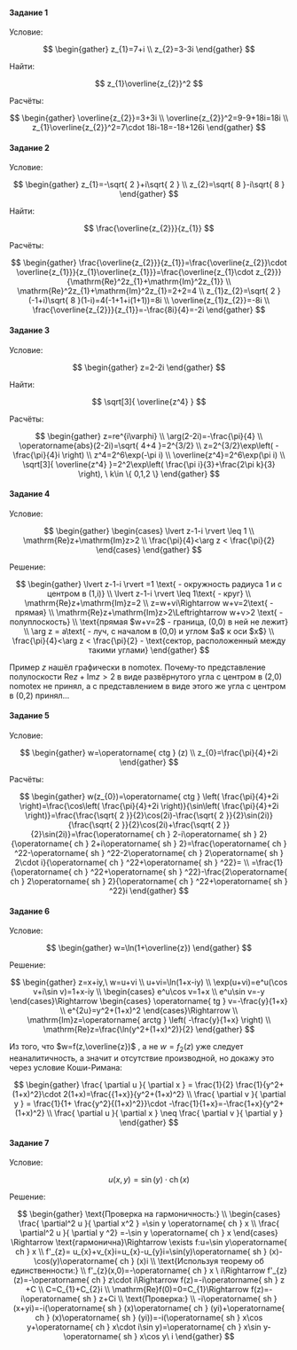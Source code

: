 ﻿#### Задание 1
Условие:

$$
\begin{gather}
z_{1}=7+i  \\ 
z_{2}=3-3i
\end{gather}
$$

Найти:


$$
z_{1}\overline{z_{2}}^2
$$


Расчёты:

$$
\begin{gather}
\overline{z_{2}}=3+3i  \\ 
\overline{z_{2}}^2=9-9+18i=18i  \\ 
z_{1}\overline{z_{2}}^2=7\cdot 18i-18=-18+126i
\end{gather}
$$

#### Задание 2
Условие:

$$
\begin{gather}
z_{1}=-\sqrt{ 2 }+i\sqrt{ 2 }  \\ 
z_{2}=\sqrt{ 8 }-i\sqrt{ 8 }
\end{gather}
$$

Найти:


$$
\frac{\overline{z_{2}}}{z_{1}}
$$


Расчёты:

$$
\begin{gather}
\frac{\overline{z_{2}}}{z_{1}}=\frac{\overline{z_{2}}\cdot \overline{z_{1}}}{z_{1}\overline{z_{1}}}=\frac{\overline{z_{1}\cdot z_{2}}}{\mathrm{Re}^2z_{1}+\mathrm{Im}^2z_{1}}  \\ 
\mathrm{Re}^2z_{1}+\mathrm{Im}^2z_{1}=2+2=4  \\ 
z_{1}z_{2}=\sqrt{ 2 }(-1+i)\sqrt{ 8 }(1-i)=4(-1+1+i(1+1))=8i  \\ 
\overline{z_{1}z_{2}}=-8i  \\ 
\frac{\overline{z_{2}}}{z_{1}}=-\frac{8i}{4}=-2i
\end{gather}
$$

#### Задание 3
Условие:

$$
\begin{gather}
z=2-2i
\end{gather}
$$

Найти:


$$
\sqrt[3]{ \overline{z^4}  }
$$


Расчёты:

$$
\begin{gather}
z=re^{i\varphi}  \\ 
\arg(2-2i)=-\frac{\pi}{4}  \\ 
\operatorname{abs}(2-2i)=\sqrt{ 4+4 }=2^{3/2} \\ 
z=2^{3/2}\exp\left( -\frac{\pi}{4}i \right)  \\ 
z^4=2^6\exp(-\pi i)  \\ 
\overline{z^4}=2^6\exp(\pi i)  \\ 
\sqrt[3]{ \overline{z^4}  }=2^2\exp\left( \frac{\pi i}{3}+\frac{2\pi k}{3} \right), \ k\in \{ 0,1,2 \}
\end{gather}
$$

#### Задание 4
Условие:

$$
\begin{gather}
\begin{cases}
\lvert z-1-i \rvert \leq 1  \\ 
\mathrm{Re}z+\mathrm{Im}z>2  \\ 
\frac{\pi}{4}<\arg z < \frac{\pi}{2}
\end{cases}
\end{gather}
$$

Решение:

$$
\begin{gather}
\lvert z-1-i \rvert =1 \text{ - окружность радиуса 1 и с центром в (1,i)}  \\ 
\lvert z-1-i \rvert \leq 1\text{ - круг}  \\ 
\mathrm{Re}z+\mathrm{Im}z=2  \\ 
z=w+vi\Rightarrow w+v=2\text{ - прямая}  \\ 
\mathrm{Re}z+\mathrm{Im}z>2\Leftrightarrow w+v>2 \text{ - полуплоскость}  \\  
\text{прямая  $w+v=2$  - граница, (0,0) в ней не лежит}  \\ 
\arg z = a\text{ - луч, с началом в  (0,0) и углом $a$ к оси $x$} \\ 
\frac{\pi}{4}<\arg z < \frac{\pi}{2} - \text{сектор, расположенный между такими углами}
\end{gather}
$$

Пример $z$ нашёл графически в nomotex. Почему-то представление полулоскости  $\mathrm{Re}z+\mathrm{Im}z>2$  в виде развёрнутого угла с центром в (2,0) nomotex не принял, а с представлением в виде этого же угла с центром в (0,2) принял...
#### Задание 5
Условие:

$$
\begin{gather}
w=\operatorname{ ctg } (z)  \\ 
z_{0}=\frac{\pi}{4}+2i
\end{gather}
$$

Расчёты:

$$
\begin{gather}
w(z_{0})=\operatorname{ ctg } \left( \frac{\pi}{4}+2i \right)=\frac{\cos\left( \frac{\pi}{4}+2i \right)}{\sin\left( \frac{\pi}{4}+2i \right)}=\frac{\frac{\sqrt{ 2 }}{2}\cos(2i)-\frac{\sqrt{ 2 }}{2}\sin(2i)}{\frac{\sqrt{ 2 }}{2}\cos(2i)+\frac{\sqrt{ 2 }}{2}\sin(2i)}=\frac{\operatorname{ ch } 2-i\operatorname{ sh } 2}{\operatorname{ ch } 2+i\operatorname{ sh } 2}=\frac{\operatorname{ ch } ^22-\operatorname{ sh } ^22-2\operatorname{ ch } 2\operatorname{ sh } 2\cdot i}{\operatorname{ ch } ^22+\operatorname{ sh } ^22}=  \\ 
=\frac{1}{\operatorname{ ch } ^22+\operatorname{ sh } ^22}-\frac{2\operatorname{ ch } 2\operatorname{ sh } 2}{\operatorname{ ch } ^22+\operatorname{ sh } ^22}i
\end{gather}
$$

#### Задание 6
Условие:

$$
\begin{gather}
w=\ln(1+\overline{z})
\end{gather}
$$

Решение:

$$
\begin{gather}
z=x+iy,\ w=u+vi  \\ 
u+vi=\ln(1+x-iy)  \\ 
\exp(u+vi)=e^u(\cos v+i\sin v)=1+x-iy  \\ 
\begin{cases}
e^u\cos v=1+x  \\ 
e^u\sin v=-y
\end{cases}\Rightarrow \begin{cases}
\operatorname{ tg } v=-\frac{y}{1+x}  \\ 
e^{2u}=y^2+(1+x)^2
\end{cases}\Rightarrow   \\ 
\mathrm{Im}z=\operatorname{ arctg } \left( -\frac{y}{1+x} \right)  \\ 
\mathrm{Re}z=\frac{\ln(y^2+(1+x)^2)}{2}
\end{gather}
$$

Из того, что  $w=f(z,\overline{z})$ , а не  $w=f_{2}(z)$  уже следует неаналитичность, а значит и отсутствие производной, но докажу это через условие Коши-Римана:

$$
\begin{gather}
\frac{ \partial u }{ \partial x } = \frac{1}{2} \frac{1}{y^2+(1+x)^2}\cdot 2(1+x)=\frac{{1+x}}{y^2+(1+x)^2}  \\ 
\frac{ \partial v }{ \partial y } = \frac{1}{1+ \frac{y^2}{(1+x)^2}}\cdot -\frac{1}{1+x}=-\frac{1+x}{y^2+(1+x)^2}  \\ 
\frac{ \partial u }{ \partial x } \neq \frac{ \partial v }{ \partial y } 
\end{gather}
$$

#### Задание 7
Условие:


$$
u(x,y)=\sin(y)\cdot \operatorname{ ch } (x)
$$


Решение:

$$
\begin{gather}
\text{Проверка на гармоничность:}  \\ 
\begin{cases}
\frac{ \partial^2 u }{ \partial x^2 } =\sin y \operatorname{ ch } x  \\ 
\frac{ \partial^2 u }{ \partial y ^2} =-\sin y \operatorname{ ch } x
\end{cases} \Rightarrow \text{гармонична}\Rightarrow \exists f:u=\sin y\operatorname{ ch } x  \\ 
f'_{z}= u_{x}+v_{x}i=u_{x}-u_{y}i=\sin(y)\operatorname{ sh } (x)-\cos(y)\operatorname{ ch } (x)i  \\ 
\text{Используя теорему об единственности:}  \\ 
f'_{z}(x,0)=-\operatorname{ ch } x \ i\Rightarrow f'_{z}(z)=-\operatorname{ ch } z\cdot i\Rightarrow f(z)=-i\operatorname{ sh } z +C  \\ 
C=C_{1}+C_{2}i  \\ 
\mathrm{Re}f(0)=0=C_{1}\Rightarrow f(z)=-i\operatorname{ sh } z+Ci \\ 
\text{Проверка:}  \\ 
-i\operatorname{ sh } (x+yi)=-i(\operatorname{ sh } (x)\operatorname{ ch } (yi)+\operatorname{ ch } (x)\operatorname{ sh } (yi))=-i(\operatorname{ sh } x\cos y+\operatorname{ ch } x\cdot i\sin y)=\operatorname{ ch } x\sin y-\operatorname{ sh } x\cos y\ i
\end{gather}
$$






